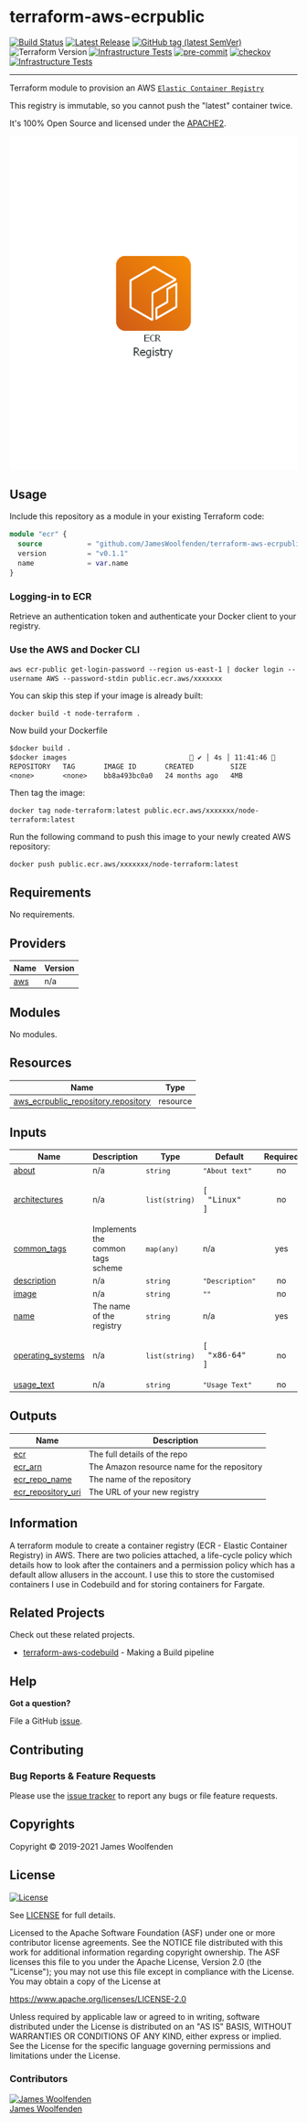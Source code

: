 # terraform-aws-ecrpublic

[![Build Status](https://github.com/JamesWoolfenden/terraform-aws-ecrpublic/workflows/Verify%20and%20Bump/badge.svg?branch=master)](https://github.com/JamesWoolfenden/terraform-aws-ecrpublic)
[![Latest Release](https://img.shields.io/github/release/JamesWoolfenden/terraform-aws-ecrpublic.svg)](https://github.com/JamesWoolfenden/terraform-aws-ecrpublic/releases/latest)
[![GitHub tag (latest SemVer)](https://img.shields.io/github/tag/JamesWoolfenden/terraform-aws-ecrpublic.svg?label=latest)](https://github.com/JamesWoolfenden/terraform-aws-ecrpublic/releases/latest)
![Terraform Version](https://img.shields.io/badge/tf-%3E%3D0.14.0-blue.svg)
[![Infrastructure Tests](https://www.bridgecrew.cloud/badges/github/JamesWoolfenden/terraform-aws-ecrpublic/cis_aws)](https://www.bridgecrew.cloud/link/badge?vcs=github&fullRepo=JamesWoolfenden%2Fterraform-aws-ecrpublic&benchmark=CIS+AWS+V1.2)
[![pre-commit](https://img.shields.io/badge/pre--commit-enabled-brightgreen?logo=pre-commit&logoColor=white)](https://github.com/pre-commit/pre-commit)
[![checkov](https://img.shields.io/badge/checkov-verified-brightgreen)](https://www.checkov.io/)
[![Infrastructure Tests](https://www.bridgecrew.cloud/badges/github/jameswoolfenden/terraform-aws-ecrpublic/general)](https://www.bridgecrew.cloud/link/badge?vcs=github&fullRepo=JamesWoolfenden%2Fterraform-aws-ecrpublic&benchmark=INFRASTRUCTURE+SECURITY)

---
Terraform module to provision an AWS [`Elastic Container Registry`](https://aws.amazon.com/ecr/)

This registry is immutable, so you cannot push the "latest" container twice.

It's 100% Open Source and licensed under the [APACHE2](LICENSE).

![alt text](./diagram/registry.png)

## Usage

Include this repository as a module in your existing Terraform code:

```terraform
module "ecr" {
  source           = "github.com/JamesWoolfenden/terraform-aws-ecrpublic"
  version          = "v0.1.1"
  name             = var.name
}
```

### Logging-in to ECR

Retrieve an authentication token and authenticate your Docker client to your registry.

### Use the AWS and Docker CLI

```cli
aws ecr-public get-login-password --region us-east-1 | docker login --username AWS --password-stdin public.ecr.aws/xxxxxxx
```

You can skip this step if your image is already built:

```cli
docker build -t node-terraform .
```

Now build your Dockerfile

```shell
$docker build .
$docker images                               ✔ │ 4s │ 11:41:46 
REPOSITORY   TAG       IMAGE ID       CREATED         SIZE
<none>       <none>    bb8a493bc0a0   24 months ago   4MB
```

Then tag the image:

```shell
docker tag node-terraform:latest public.ecr.aws/xxxxxxx/node-terraform:latest
```

Run the following command to push this image to your newly created AWS repository:

```cli
docker push public.ecr.aws/xxxxxxx/node-terraform:latest
```

<!-- BEGINNING OF PRE-COMMIT-TERRAFORM DOCS HOOK -->
## Requirements

No requirements.

## Providers

| Name | Version |
|------|---------|
| <a name="provider_aws"></a> [aws](#provider\_aws) | n/a |

## Modules

No modules.

## Resources

| Name | Type |
|------|------|
| [aws_ecrpublic_repository.repository](https://registry.terraform.io/providers/hashicorp/aws/latest/docs/resources/ecrpublic_repository) | resource |

## Inputs

| Name | Description | Type | Default | Required |
|------|-------------|------|---------|:--------:|
| <a name="input_about"></a> [about](#input\_about) | n/a | `string` | `"About text"` | no |
| <a name="input_architectures"></a> [architectures](#input\_architectures) | n/a | `list(string)` | <pre>[<br>  "Linux"<br>]</pre> | no |
| <a name="input_common_tags"></a> [common\_tags](#input\_common\_tags) | Implements the common tags scheme | `map(any)` | n/a | yes |
| <a name="input_description"></a> [description](#input\_description) | n/a | `string` | `"Description"` | no |
| <a name="input_image"></a> [image](#input\_image) | n/a | `string` | `""` | no |
| <a name="input_name"></a> [name](#input\_name) | The name of the registry | `string` | n/a | yes |
| <a name="input_operating_systems"></a> [operating\_systems](#input\_operating\_systems) | n/a | `list(string)` | <pre>[<br>  "x86-64"<br>]</pre> | no |
| <a name="input_usage_text"></a> [usage\_text](#input\_usage\_text) | n/a | `string` | `"Usage Text"` | no |

## Outputs

| Name | Description |
|------|-------------|
| <a name="output_ecr"></a> [ecr](#output\_ecr) | The full details of the repo |
| <a name="output_ecr_arn"></a> [ecr\_arn](#output\_ecr\_arn) | The Amazon resource name for the repository |
| <a name="output_ecr_repo_name"></a> [ecr\_repo\_name](#output\_ecr\_repo\_name) | The name of the repository |
| <a name="output_ecr_repository_uri"></a> [ecr\_repository\_uri](#output\_ecr\_repository\_uri) | The URL of your new registry |
<!-- END OF PRE-COMMIT-TERRAFORM DOCS HOOK -->

## Information

A terraform module to create a container registry (ECR - Elastic Container Registry) in AWS.
There are two policies attached, a life-cycle policy which details how to look after the containers and a permission policy which has a default allow allusers in the account.
I use this to store the customised containers I use in Codebuild and for storing containers for Fargate.

## Related Projects

Check out these related projects.

- [terraform-aws-codebuild](https://github.com/jameswoolfenden/terraform-aws-codebuild) - Making a Build pipeline

## Help

**Got a question?**

File a GitHub [issue](https://github.com/jameswoolfenden/terraform-aws-ecrpublic/issues).

## Contributing

### Bug Reports & Feature Requests

Please use the [issue tracker](https://github.com/jameswoolfenden/terraform-aws-ecrpublic/issues) to report any bugs or file feature requests.

## Copyrights

Copyright © 2019-2021 James Woolfenden

## License

[![License](https://img.shields.io/badge/License-Apache%202.0-blue.svg)](https://opensource.org/licenses/Apache-2.0)

See [LICENSE](LICENSE) for full details.

Licensed to the Apache Software Foundation (ASF) under one
or more contributor license agreements. See the NOTICE file
distributed with this work for additional information
regarding copyright ownership. The ASF licenses this file
to you under the Apache License, Version 2.0 (the
"License"); you may not use this file except in compliance
with the License. You may obtain a copy of the License at

<https://www.apache.org/licenses/LICENSE-2.0>

Unless required by applicable law or agreed to in writing,
software distributed under the License is distributed on an
"AS IS" BASIS, WITHOUT WARRANTIES OR CONDITIONS OF ANY
KIND, either express or implied. See the License for the
specific language governing permissions and limitations
under the License.

### Contributors

[![James Woolfenden][jameswoolfenden_avatar]][jameswoolfenden_homepage]<br/>[James Woolfenden][jameswoolfenden_homepage]

[jameswoolfenden_homepage]: https://github.com/jameswoolfenden
[jameswoolfenden_avatar]: https://github.com/jameswoolfenden.png?size=150
[github]: https://github.com/jameswoolfenden
[linkedin]: https://www.linkedin.com/in/jameswoolfenden/
[twitter]: https://twitter.com/JimWoolfenden
[share_twitter]: https://twitter.com/intent/tweet/?text=terraform-aws-ecrpublic&url=https://github.com/jameswoolfenden/terraform-aws-ecrpublic
[share_linkedin]: https://www.linkedin.com/shareArticle?mini=true&title=terraform-aws-ecrpublic&url=https://github.com/jameswoolfenden/terraform-aws-ecrpublic
[share_reddit]: https://reddit.com/submit/?url=https://github.com/jameswoolfenden/terraform-aws-ecrpublic
[share_facebook]: https://facebook.com/sharer/sharer.php?u=https://github.com/jameswoolfenden/terraform-aws-ecrpublic
[share_email]: mailto:?subject=terraform-aws-ecrpublic&body=https://github.com/jameswoolfenden/terraform-aws-ecrpublic

